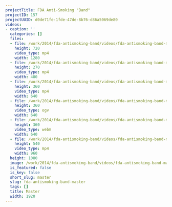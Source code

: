 ```yaml
---
projectTitle: FDA Anti-Smoking "Band"
projectID: 157
projectUUID: d0de71fe-1fde-47de-8b76-d86a5069de80
videos:
- caption: ''
  categories: []
  files:
  - file: /work/2014/fda-antismoking-band/videos/fda-antismoking-band-master/fda-anti-smoking-band-1280x720.mp4
    height: 720
    video_type: mp4
    width: 1280
  - file: /work/2014/fda-antismoking-band/videos/fda-antismoking-band-master/fda-anti-smoking-band-480x270.mp4
    height: 270
    video_type: mp4
    width: 480
  - file: /work/2014/fda-antismoking-band/videos/fda-antismoking-band-master/fda-anti-smoking-band-640x360.mp4
    height: 360
    video_type: mp4
    width: 640
  - file: /work/2014/fda-antismoking-band/videos/fda-antismoking-band-master/fda-anti-smoking-band-640x360.ogv
    height: 360
    video_type: ogv
    width: 640
  - file: /work/2014/fda-antismoking-band/videos/fda-antismoking-band-master/fda-anti-smoking-band-640x360.webm
    height: 360
    video_type: webm
    width: 640
  - file: /work/2014/fda-antismoking-band/videos/fda-antismoking-band-master/fda-anti-smoking-band-960x540.mp4
    height: 540
    video_type: mp4
    width: 960
  height: 1080
  image: /work/2014/fda-antismoking-band/videos/fda-antismoking-band-master/fda-anti-smoking-band-02.jpg
  is_featured: false
  is_key: false
  short_slug: master
  slug: fda-antismoking-band-master
  tags: []
  title: Master
  width: 1920
---
```

